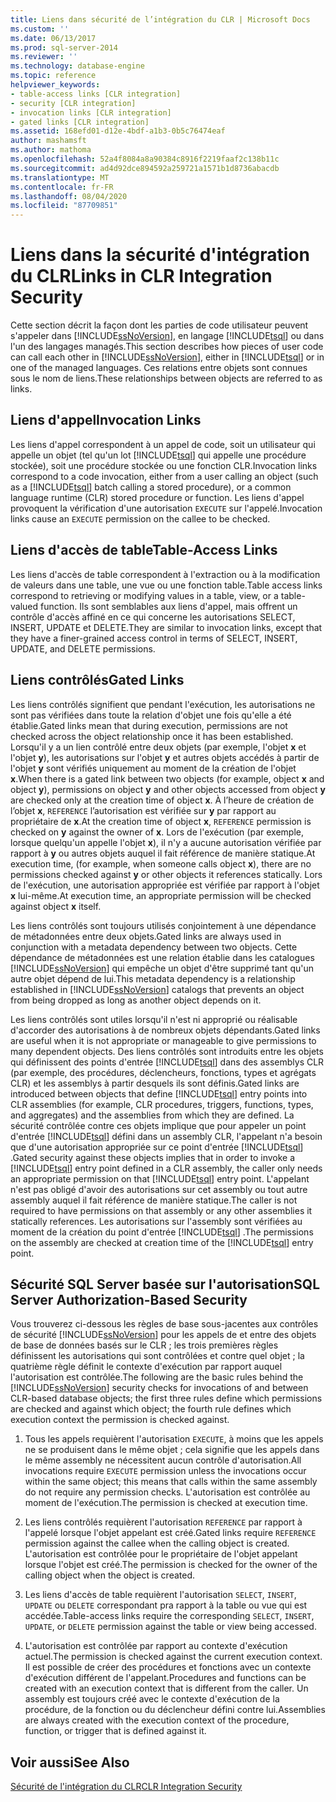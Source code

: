 ```yaml
---
title: Liens dans sécurité de l’intégration du CLR | Microsoft Docs
ms.custom: ''
ms.date: 06/13/2017
ms.prod: sql-server-2014
ms.reviewer: ''
ms.technology: database-engine
ms.topic: reference
helpviewer_keywords:
- table-access links [CLR integration]
- security [CLR integration]
- invocation links [CLR integration]
- gated links [CLR integration]
ms.assetid: 168efd01-d12e-4bdf-a1b3-0b5c76474eaf
author: mashamsft
ms.author: mathoma
ms.openlocfilehash: 52a4f8084a8a90384c8916f2219faaf2c138b11c
ms.sourcegitcommit: ad4d92dce894592a259721a1571b1d8736abacdb
ms.translationtype: MT
ms.contentlocale: fr-FR
ms.lasthandoff: 08/04/2020
ms.locfileid: "87709851"
---
```

# <a name="links-in-clr-integration-security"></a><span data-ttu-id="1127c-102">Liens dans la sécurité d'intégration du CLR</span><span class="sxs-lookup"><span data-stu-id="1127c-102">Links in CLR Integration Security</span></span>
  <span data-ttu-id="1127c-103">Cette section décrit la façon dont les parties de code utilisateur peuvent s'appeler dans [!INCLUDE[ssNoVersion](../../includes/ssnoversion-md.md)], en langage [!INCLUDE[tsql](../../includes/tsql-md.md)] ou dans l'un des langages managés.</span><span class="sxs-lookup"><span data-stu-id="1127c-103">This section describes how pieces of user code can call each other in [!INCLUDE[ssNoVersion](../../includes/ssnoversion-md.md)], either in [!INCLUDE[tsql](../../includes/tsql-md.md)] or in one of the managed languages.</span></span> <span data-ttu-id="1127c-104">Ces relations entre objets sont connues sous le nom de liens.</span><span class="sxs-lookup"><span data-stu-id="1127c-104">These relationships between objects are referred to as links.</span></span>  
  
## <a name="invocation-links"></a><span data-ttu-id="1127c-105">Liens d'appel</span><span class="sxs-lookup"><span data-stu-id="1127c-105">Invocation Links</span></span>  
 <span data-ttu-id="1127c-106">Les liens d'appel correspondent à un appel de code, soit un utilisateur qui appelle un objet (tel qu'un lot [!INCLUDE[tsql](../../includes/tsql-md.md)] qui appelle une procédure stockée), soit une procédure stockée ou une fonction CLR.</span><span class="sxs-lookup"><span data-stu-id="1127c-106">Invocation links correspond to a code invocation, either from a user calling an object (such as a [!INCLUDE[tsql](../../includes/tsql-md.md)] batch calling a stored procedure), or a common language runtime (CLR) stored procedure or function.</span></span> <span data-ttu-id="1127c-107">Les liens d'appel provoquent la vérification d'une autorisation `EXECUTE` sur l'appelé.</span><span class="sxs-lookup"><span data-stu-id="1127c-107">Invocation links cause an `EXECUTE` permission on the callee to be checked.</span></span>  
  
## <a name="table-access-links"></a><span data-ttu-id="1127c-108">Liens d'accès de table</span><span class="sxs-lookup"><span data-stu-id="1127c-108">Table-Access Links</span></span>  
 <span data-ttu-id="1127c-109">Les liens d'accès de table correspondent à l'extraction ou à la modification de valeurs dans une table, une vue ou une fonction table.</span><span class="sxs-lookup"><span data-stu-id="1127c-109">Table access links correspond to retrieving or modifying values in a table, view, or a table-valued function.</span></span> <span data-ttu-id="1127c-110">Ils sont semblables aux liens d'appel, mais offrent un contrôle d'accès affiné en ce qui concerne les autorisations SELECT, INSERT, UPDATE et DELETE.</span><span class="sxs-lookup"><span data-stu-id="1127c-110">They are similar to invocation links, except that they have a finer-grained access control in terms of SELECT, INSERT, UPDATE, and DELETE permissions.</span></span>  
  
## <a name="gated-links"></a><span data-ttu-id="1127c-111">Liens contrôlés</span><span class="sxs-lookup"><span data-stu-id="1127c-111">Gated Links</span></span>  
 <span data-ttu-id="1127c-112">Les liens contrôlés signifient que pendant l'exécution, les autorisations ne sont pas vérifiées dans toute la relation d'objet une fois qu'elle a été établie.</span><span class="sxs-lookup"><span data-stu-id="1127c-112">Gated links mean that during execution, permissions are not checked across the object relationship once it has been established.</span></span> <span data-ttu-id="1127c-113">Lorsqu'il y a un lien contrôlé entre deux objets (par exemple, l'objet **x** et l'objet **y**), les autorisations sur l'objet **y** et autres objets accédés à partir de l'objet **y** sont vérifiés uniquement au moment de la création de l'objet **x**.</span><span class="sxs-lookup"><span data-stu-id="1127c-113">When there is a gated link between two objects (for example, object **x** and object **y**), permissions on object **y** and other objects accessed from object **y** are checked only at the creation time of object **x**.</span></span> <span data-ttu-id="1127c-114">À l’heure de création de l’objet **x**, `REFERENCE` l’autorisation est vérifiée sur **y** par rapport au propriétaire de **x**.</span><span class="sxs-lookup"><span data-stu-id="1127c-114">At the creation time of object **x**, `REFERENCE` permission is checked on **y** against the owner of **x**.</span></span> <span data-ttu-id="1127c-115">Lors de l'exécution (par exemple, lorsque quelqu'un appelle l'objet **x**), il n'y a aucune autorisation vérifiée par rapport à **y** ou autres objets auquel il fait  référence de manière statique.</span><span class="sxs-lookup"><span data-stu-id="1127c-115">At execution time, (for example, when someone calls object **x**), there are no permissions checked against **y** or other objects it references statically.</span></span> <span data-ttu-id="1127c-116">Lors de l'exécution, une autorisation appropriée est vérifiée par rapport à l'objet **x** lui-même.</span><span class="sxs-lookup"><span data-stu-id="1127c-116">At execution time, an appropriate permission will be checked against object **x** itself.</span></span>  
  
 <span data-ttu-id="1127c-117">Les liens contrôlés sont toujours utilisés conjointement à une dépendance de métadonnées entre deux objets.</span><span class="sxs-lookup"><span data-stu-id="1127c-117">Gated links are always used in conjunction with a metadata dependency between two objects.</span></span> <span data-ttu-id="1127c-118">Cette dépendance de métadonnées est une relation établie dans les catalogues [!INCLUDE[ssNoVersion](../../includes/ssnoversion-md.md)] qui empêche un objet d'être supprimé tant qu'un autre objet dépend de lui.</span><span class="sxs-lookup"><span data-stu-id="1127c-118">This metadata dependency is a relationship established in [!INCLUDE[ssNoVersion](../../includes/ssnoversion-md.md)] catalogs that prevents an object from being dropped as long as another object depends on it.</span></span>  
  
 <span data-ttu-id="1127c-119">Les liens contrôlés sont utiles lorsqu'il n'est ni approprié ou réalisable d'accorder des autorisations à de nombreux objets dépendants.</span><span class="sxs-lookup"><span data-stu-id="1127c-119">Gated links are useful when it is not appropriate or manageable to give permissions to many dependent objects.</span></span> <span data-ttu-id="1127c-120">Des liens contrôlés sont introduits entre les objets qui définissent des points d'entrée [!INCLUDE[tsql](../../includes/tsql-md.md)] dans des assemblys CLR (par exemple, des procédures, déclencheurs, fonctions, types et agrégats CLR) et les assemblys à partir desquels ils sont définis.</span><span class="sxs-lookup"><span data-stu-id="1127c-120">Gated links are introduced between objects that define [!INCLUDE[tsql](../../includes/tsql-md.md)] entry points into CLR assemblies (for example, CLR procedures, triggers, functions, types, and aggregates) and the assemblies from which they are defined.</span></span> <span data-ttu-id="1127c-121">La sécurité contrôlée contre ces objets implique que pour appeler un point d'entrée [!INCLUDE[tsql](../../includes/tsql-md.md)] défini dans un assembly CLR, l'appelant n'a besoin que d'une autorisation appropriée sur ce point d'entrée [!INCLUDE[tsql](../../includes/tsql-md.md)] .</span><span class="sxs-lookup"><span data-stu-id="1127c-121">Gated security against these objects implies that in order to invoke a [!INCLUDE[tsql](../../includes/tsql-md.md)] entry point defined in a CLR assembly, the caller only needs an appropriate permission on that [!INCLUDE[tsql](../../includes/tsql-md.md)] entry point.</span></span> <span data-ttu-id="1127c-122">L'appelant n'est pas obligé d'avoir des autorisations sur cet assembly ou tout autre assembly auquel il fait référence de manière statique.</span><span class="sxs-lookup"><span data-stu-id="1127c-122">The caller is not required to have permissions on that assembly or any other assemblies it statically references.</span></span> <span data-ttu-id="1127c-123">Les autorisations sur l'assembly sont vérifiées au moment de la création du point d'entrée [!INCLUDE[tsql](../../includes/tsql-md.md)] .</span><span class="sxs-lookup"><span data-stu-id="1127c-123">The permissions on the assembly are checked at creation time of the [!INCLUDE[tsql](../../includes/tsql-md.md)] entry point.</span></span>  
  
## <a name="sql-server-authorization-based-security"></a><span data-ttu-id="1127c-124">Sécurité SQL Server basée sur l'autorisation</span><span class="sxs-lookup"><span data-stu-id="1127c-124">SQL Server Authorization-Based Security</span></span>  
 <span data-ttu-id="1127c-125">Vous trouverez ci-dessous les règles de base sous-jacentes aux contrôles de sécurité [!INCLUDE[ssNoVersion](../../includes/ssnoversion-md.md)] pour les appels de et entre des objets de base de données basés sur le CLR ; les trois premières règles définissent les autorisations qui sont contrôlées et contre quel objet ; la quatrième règle définit le contexte d'exécution par rapport auquel l'autorisation est contrôlée.</span><span class="sxs-lookup"><span data-stu-id="1127c-125">The following are the basic rules behind the [!INCLUDE[ssNoVersion](../../includes/ssnoversion-md.md)] security checks for invocations of and between CLR-based database objects; the first three rules define which permissions are checked and against which object; the fourth rule defines which execution context the permission is checked against.</span></span>  
  
1.  <span data-ttu-id="1127c-126">Tous les appels requièrent l'autorisation `EXECUTE`, à moins que les appels ne se produisent dans le même objet ; cela signifie que les appels dans le même assembly ne nécessitent aucun contrôle d'autorisation.</span><span class="sxs-lookup"><span data-stu-id="1127c-126">All invocations require `EXECUTE` permission unless the invocations occur within the same object; this means that calls within the same assembly do not require any permission checks.</span></span> <span data-ttu-id="1127c-127">L'autorisation est contrôlée au moment de l'exécution.</span><span class="sxs-lookup"><span data-stu-id="1127c-127">The permission is checked at execution time.</span></span>  
  
2.  <span data-ttu-id="1127c-128">Les liens contrôlés requièrent l'autorisation `REFERENCE` par rapport à l'appelé lorsque l'objet appelant est créé.</span><span class="sxs-lookup"><span data-stu-id="1127c-128">Gated links require `REFERENCE` permission against the callee when the calling object is created.</span></span> <span data-ttu-id="1127c-129">L'autorisation est contrôlée pour le propriétaire de l'objet appelant lorsque l'objet est créé.</span><span class="sxs-lookup"><span data-stu-id="1127c-129">The permission is checked for the owner of the calling object when the object is created.</span></span>  
  
3.  <span data-ttu-id="1127c-130">Les liens d'accès de table requièrent l'autorisation `SELECT`, `INSERT`, `UPDATE` ou `DELETE` correspondant pra rapport à la table ou vue qui est accédée.</span><span class="sxs-lookup"><span data-stu-id="1127c-130">Table-access links require the corresponding `SELECT`, `INSERT`, `UPDATE`, or `DELETE` permission against the table or view being accessed.</span></span>  
  
4.  <span data-ttu-id="1127c-131">L'autorisation est contrôlée par rapport au contexte d'exécution actuel.</span><span class="sxs-lookup"><span data-stu-id="1127c-131">The permission is checked against the current execution context.</span></span> <span data-ttu-id="1127c-132">Il est possible de créer des procédures et fonctions avec un contexte d'exécution différent de l'appelant.</span><span class="sxs-lookup"><span data-stu-id="1127c-132">Procedures and functions can be created with an execution context that is different from the caller.</span></span> <span data-ttu-id="1127c-133">Un assembly est toujours créé avec le contexte d'exécution de la procédure, de la fonction ou du déclencheur défini contre lui.</span><span class="sxs-lookup"><span data-stu-id="1127c-133">Assemblies are always created with the execution context of the procedure, function, or trigger that is defined against it.</span></span>  
  
## <a name="see-also"></a><span data-ttu-id="1127c-134">Voir aussi</span><span class="sxs-lookup"><span data-stu-id="1127c-134">See Also</span></span>  
 [<span data-ttu-id="1127c-135">Sécurité de l'intégration du CLR</span><span class="sxs-lookup"><span data-stu-id="1127c-135">CLR Integration Security</span></span>](../../relational-databases/clr-integration/security/clr-integration-security.md)  
  
  
